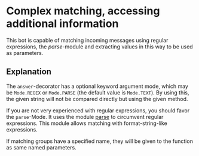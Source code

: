 # Complex matching, accessing additional information

This bot is capable of matching incoming messages using regular expressions, the _parse_-module and extracting values in this way to be used as parameters.

## Explanation

The `answer`-decorator has a optional keyword argument mode, which may be `Mode.REGEX` or `Mode.PARSE` (the default value is `Mode.TEXT`). By using this, the given string will not be compared directly but using the given method.

If you are not very experienced with regular expressions, you should favor the `parse`-Mode. It uses the module [parse](https://github.com/r1chardj0n3s/parse) to circumvent regular expressions. This module allows matching with format-string-like expressions.

If matching groups have a specified name, they will be given to the function as same named parameters.
